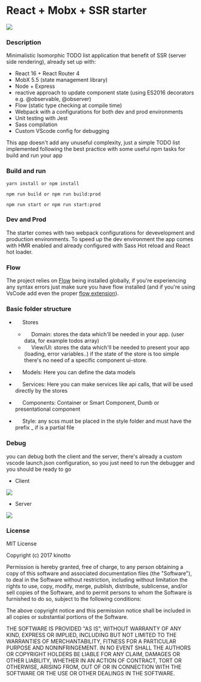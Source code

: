 # React + Mobx + SSR starter
<img src="https://i.imgur.com/qaenr60.gif" />

### Description

Minimalistic Isomorphic TODO list application that benefit of SSR (server side rendering), already set up with:
- React 16 + React Router 4
- MobX 5.5 (state management library)
- Node + Express
- reactive approach to update component state (using ES2016 decorators e.g. @observable, @observer)
- Flow (static type checking at compile time)
- Webpack with a configurations for both dev and prod environments
- Unit testing with Jest
- Sass compilation
- Custom VScode config for debugging

This app doesn't add any unuseful complexity, just a simple TODO list implemented following the best practice with some useful npm tasks for build and run your app

### Build and run


```
yarn install or npm install 
```


```
npm run build or npm run build:prod
```


```
npm run start or npm run start:prod
```

### Dev and Prod
The starter comes with two webpack configurations for devevelopment and production environments.
To speed up the dev environment the app comes with HMR enabled and already configured with Sass Hot reload and React hot loader.


### Flow
The project relies on <a href="https://github.com/flowtype/flow-bin#readme">Flow</a> being installed globally, if you're experiencing any syntax errors just make sure you have flow installed (and if you're using VsCode add even the proper <a href="https://github.com/flowtype/flow-for-vscode">flow extension</a>).

### Basic folder structure

- <img src="http://icons.iconarchive.com/icons/dtafalonso/yosemite-flat/256/Folder-icon.png" width="15" /> Stores
   * <img src="http://icons.iconarchive.com/icons/dtafalonso/yosemite-flat/256/Folder-icon.png" width="15" /> Domain:
       stores the data which'll be needed in your app. (user data, for example todos array)
   * <img src="http://icons.iconarchive.com/icons/dtafalonso/yosemite-flat/256/Folder-icon.png" width="15" /> View/UI:
       stores the data which'll be needed to present your app (loading, error variables..)
       if the state of the store is too simple there's no need of a specific component ui-store.

- <img src="http://icons.iconarchive.com/icons/dtafalonso/yosemite-flat/256/Folder-icon.png" width="15" /> Models: Here you can define the data models

- <img src="http://icons.iconarchive.com/icons/dtafalonso/yosemite-flat/256/Folder-icon.png" width="15" /> Services: Here you can make services like api calls, that will be used directly by the stores

- <img src="http://icons.iconarchive.com/icons/dtafalonso/yosemite-flat/256/Folder-icon.png" width="15" /> Components: Container or Smart Component, Dumb or presentational component

- <img src="http://icons.iconarchive.com/icons/dtafalonso/yosemite-flat/256/Folder-icon.png" width="15" /> Style: any scss must be placed in the style folder and must have the prefix _ if is a partial file


### Debug
you can debug both the client and the server, there's already a custom vscode launch.json configuration, so you just need to run the debugger and you should be ready to go

- Client

<img src="https://i.imgur.com/Yz28YRS.gif" />

- Server

<img src="https://i.imgur.com/Bm39QxR.gif" />


### License
MIT License

Copyright (c) 2017 kinotto

Permission is hereby granted, free of charge, to any person obtaining a copy
of this software and associated documentation files (the "Software"), to deal
in the Software without restriction, including without limitation the rights
to use, copy, modify, merge, publish, distribute, sublicense, and/or sell
copies of the Software, and to permit persons to whom the Software is
furnished to do so, subject to the following conditions:

The above copyright notice and this permission notice shall be included in all
copies or substantial portions of the Software.

THE SOFTWARE IS PROVIDED "AS IS", WITHOUT WARRANTY OF ANY KIND, EXPRESS OR
IMPLIED, INCLUDING BUT NOT LIMITED TO THE WARRANTIES OF MERCHANTABILITY,
FITNESS FOR A PARTICULAR PURPOSE AND NONINFRINGEMENT. IN NO EVENT SHALL THE
AUTHORS OR COPYRIGHT HOLDERS BE LIABLE FOR ANY CLAIM, DAMAGES OR OTHER
LIABILITY, WHETHER IN AN ACTION OF CONTRACT, TORT OR OTHERWISE, ARISING FROM,
OUT OF OR IN CONNECTION WITH THE SOFTWARE OR THE USE OR OTHER DEALINGS IN THE
SOFTWARE.
